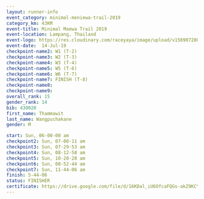 ```yaml
---
layout: runner-info 
event_category: minimal-meniewa-trail-2019 
category_km: 43KM 
event-title: Minimal Maewa Trail 2019 
event-location: Lampang, Thailand 
event-logo: https://res.cloudinary.com/raceyaya/image/upload/v1569072805/logo/minimal-trail_ktnvsp.jpg 
event-date:  14-Jul-19 
checkpoint-name2: W1 (T-2) 
checkpoint-name3: W2 (T-3) 
checkpoint-name4: W3 (T-4) 
checkpoint-name5: W5 (T-6) 
checkpoint-name6: W6 (T-7) 
checkpoint-name7: FINISH (T-8) 
checkpoint-name8: 
checkpoint-name9: 
overall_rank: 15
gender_rank: 14
bib: 430020
first_name: Thammawit
last_name: Wangpuchakane
gender: M

start: Sun, 06-00-00 am
checkpoint2: Sun, 07-00-11 am
checkpoint3: Sun, 07-29-53 am
checkpoint4: Sun, 08-12-58 am
checkpoint5: Sun, 10-20-28 am
checkpoint6: Sun, 08-52-44 am
checkpoint7: Sun, 11-44-06 am
finish: 5-44-06
status: FINISHER
certificate: https://drive.google.com/file/d/16KDal_iU6OfcaFQGs-akZ9KCY-UHEIUN/view?usp=sharing
---
```

